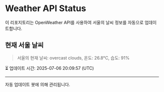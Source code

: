 
# Weather API Status

이 리포지토리는 OpenWeather API를 사용하여 서울의 날씨 정보를 자동으로 업데이트합니다.

## 현재 서울 날씨
> 서울의 현재 날씨: overcast clouds, 온도: 26.8°C, 습도: 91%

⏳ 업데이트 시간: 2025-07-06 20:09:57 (UTC)

---
자동 업데이트 봇에 의해 관리됩니다.
